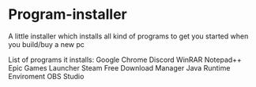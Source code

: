 # Program-installer
A little installer which installs all kind of programs to get you started when you build/buy a new pc 

List of programs it installs:
Google Chrome
Discord
WinRAR
Notepad++
Epic Games Launcher
Steam
Free Download Manager
Java Runtime Enviroment
OBS Studio
